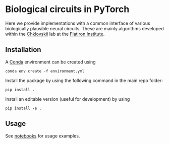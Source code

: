# Biological circuits in PyTorch

Here we provide implementations with a common interface of various biologically plausible neural circuits. These are mainly algorithms developed within the [Chklovskii](https://scholar.google.com/citations?user=7Bgb5TUAAAAJ&hl=en) lab at the [Flatiron Institute](https://www.simonsfoundation.org/flatiron/).

## Installation

A [Conda](https://docs.conda.io/en/latest/) environment can be created using

    conda env create -f environment.yml

Install the package by using the following command in the main repo folder:

    pip install .

Install an editable version (useful for development) by using

    pip install -e .

## Usage

See [notebooks](notebooks) for usage examples.
